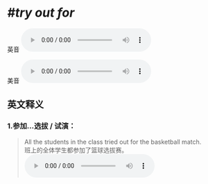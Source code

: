 # ***\#try out for*** 
英音
<audio src="./media/try out for1_AAC.aac" controls="controls"></audio>

美音
<audio src="./media/try out for2_AAC.aac" controls="controls"></audio>



  

英文释义
---
### 1.**参加…选拔 / 试演：**  

 > All the students in the class tried out for the basketball match.   
 > 班上的全体学生都参加了篮球选拔赛。    
<audio src="./media/try-10.aac" controls="controls"></audio>


